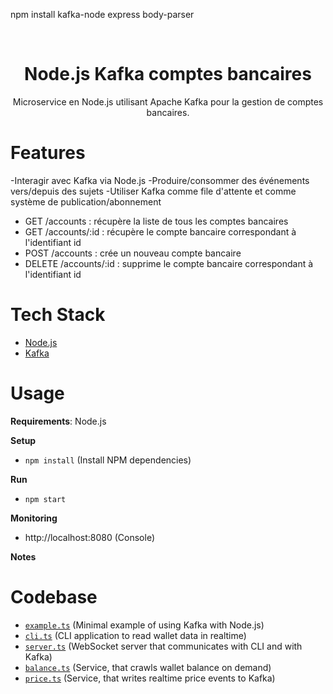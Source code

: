 npm install kafka-node express body-parser

<div align="center">
  <br>
  <h1>Node.js Kafka comptes bancaires</h1>
  <p>Microservice en Node.js utilisant Apache Kafka pour la gestion de comptes bancaires.</p>

</div>

# Features
 -Interagir avec Kafka via Node.js
 -Produire/consommer des événements vers/depuis des sujets
 -Utiliser Kafka comme file d'attente et comme système de publication/abonnement
- GET /accounts : récupère la liste de tous les comptes bancaires
- GET /accounts/:id : récupère le compte bancaire correspondant à l'identifiant id
- POST /accounts : crée un nouveau compte bancaire
- DELETE /accounts/:id : supprime le compte bancaire correspondant à l'identifiant id


# Tech Stack

- [Node.js](https://nodejs.org)
- [Kafka](https://kafka.apache.org)

# Usage

**Requirements**: Node.js

**Setup**

- `npm install` (Install NPM dependencies)

**Run**

- `npm start`

**Monitoring**

- http://localhost:8080 (Console)

**Notes**

# Codebase

- [`example.ts`](example.ts) (Minimal example of using Kafka with Node.js)
- [`cli.ts`](cli.ts) (CLI application to read wallet data in realtime)
- [`server.ts`](server.ts) (WebSocket server that communicates with CLI and with Kafka)
- [`balance.ts`](balance.ts) (Service, that crawls wallet balance on demand)
- [`price.ts`](price.ts) (Service, that writes realtime price events to Kafka)
